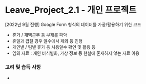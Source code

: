 # Leave_Project_2.1 - 개인 프로젝트
[2022년 9월 진행] Google Form 형식의 데이터를 가공/활용하기 위한 코드
- 휴가 / 재택근무 등 부재를 파악
- 휴일과 겹칠 경우 일수에서 제외 등 진행
- 개인별 / 팀별 휴가 등 사용일수 확인 및 활용 등
- 임의 자료 : 개인 비식별화, 가상 정보 등 현실에 존재하지 않는 자료 이용

### 고려 및 습득 사항
- 